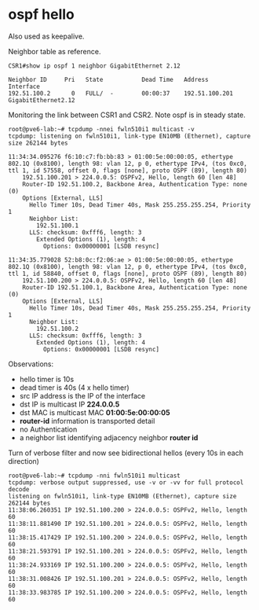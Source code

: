 # ospf hello 

Also used as keepalive.

Neighbor table as reference.

```
CSR1#show ip ospf 1 neighbor GigabitEthernet 2.12        

Neighbor ID     Pri   State           Dead Time   Address         Interface
192.51.100.2      0   FULL/  -        00:00:37    192.51.100.201  GigabitEthernet2.12
```


Monitoring the link between CSR1 and CSR2.  Note ospf is in steady state.

```
root@pve6-lab:~# tcpdump -nnei fwln510i1 multicast -v
tcpdump: listening on fwln510i1, link-type EN10MB (Ethernet), capture size 262144 bytes

11:34:34.095276 f6:10:c7:fb:bb:83 > 01:00:5e:00:00:05, ethertype 802.1Q (0x8100), length 98: vlan 12, p 0, ethertype IPv4, (tos 0xc0, ttl 1, id 57558, offset 0, flags [none], proto OSPF (89), length 80)
    192.51.100.201 > 224.0.0.5: OSPFv2, Hello, length 60 [len 48]
	Router-ID 192.51.100.2, Backbone Area, Authentication Type: none (0)
	Options [External, LLS]
	  Hello Timer 10s, Dead Timer 40s, Mask 255.255.255.254, Priority 1
	  Neighbor List:
	    192.51.100.1
	  LLS: checksum: 0xfff6, length: 3
	    Extended Options (1), length: 4
	      Options: 0x00000001 [LSDB resync]

11:34:35.779028 52:b8:0c:f2:06:ae > 01:00:5e:00:00:05, ethertype 802.1Q (0x8100), length 98: vlan 12, p 0, ethertype IPv4, (tos 0xc0, ttl 1, id 58840, offset 0, flags [none], proto OSPF (89), length 80)
    192.51.100.200 > 224.0.0.5: OSPFv2, Hello, length 60 [len 48]
	Router-ID 192.51.100.1, Backbone Area, Authentication Type: none (0)
	Options [External, LLS]
	  Hello Timer 10s, Dead Timer 40s, Mask 255.255.255.254, Priority 1
	  Neighbor List:
	    192.51.100.2
	  LLS: checksum: 0xfff6, length: 3
	    Extended Options (1), length: 4
	      Options: 0x00000001 [LSDB resync]
```

Observations:
* hello timer is 10s
* dead timer is 40s (4 x hello timer)
* src IP address is the IP of the interface 
* dst IP is multicast IP **224.0.0.5**
* dst MAC is multicast MAC **01:00:5e:00:00:05**
* **router-id** information is transported detail
* no Authentication
* a neighbor list identifying adjacency neighbor **router id**


Turn of verbose filter and now see bidirectional hellos (every 10s in each direction)

```
root@pve6-lab:~# tcpdump -nni fwln510i1 multicast
tcpdump: verbose output suppressed, use -v or -vv for full protocol decode
listening on fwln510i1, link-type EN10MB (Ethernet), capture size 262144 bytes
11:38:06.260351 IP 192.51.100.200 > 224.0.0.5: OSPFv2, Hello, length 60
11:38:11.881490 IP 192.51.100.201 > 224.0.0.5: OSPFv2, Hello, length 60
11:38:15.417429 IP 192.51.100.200 > 224.0.0.5: OSPFv2, Hello, length 60
11:38:21.593791 IP 192.51.100.201 > 224.0.0.5: OSPFv2, Hello, length 60
11:38:24.933169 IP 192.51.100.200 > 224.0.0.5: OSPFv2, Hello, length 60
11:38:31.008426 IP 192.51.100.201 > 224.0.0.5: OSPFv2, Hello, length 60
11:38:33.983785 IP 192.51.100.200 > 224.0.0.5: OSPFv2, Hello, length 60
```

